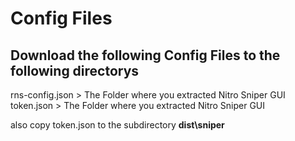 # Config Files

## Download the following Config Files to the following directorys

rns-config.json > The Folder where you extracted Nitro Sniper GUI
token.json > The Folder where you extracted Nitro Sniper GUI

also copy token.json to the subdirectory __dist\sniper__
